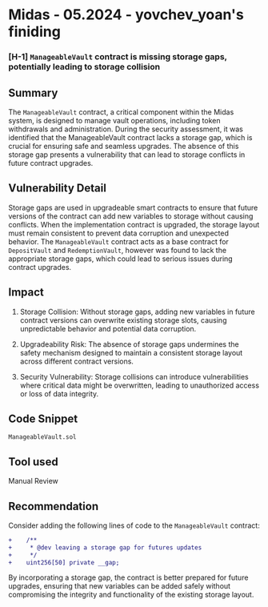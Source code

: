 # Midas - 05.2024 - yovchev_yoan's finiding

### [H-1] `ManageableVault` contract is missing storage gaps, potentially leading to storage collision

## Summary

The `ManageableVault` contract, a critical component within the Midas system, is designed to manage vault operations, including token withdrawals and administration. During the security assessment, it was identified that the ManageableVault contract lacks a storage gap, which is crucial for ensuring safe and seamless upgrades. The absence of this storage gap presents a vulnerability that can lead to storage conflicts in future contract upgrades.

## Vulnerability Detail

Storage gaps are used in upgradeable smart contracts to ensure that future versions of the contract can add new variables to storage without causing conflicts. When the implementation contract is upgraded, the storage layout must remain consistent to prevent data corruption and unexpected behavior. The `ManageableVault` contract acts as a base contract for `DepositVault` and `RedemptionVault`, however was found to lack the appropriate storage gaps, which could lead to serious issues during contract upgrades.

## Impact

1. Storage Collision: Without storage gaps, adding new variables in future contract versions can overwrite existing storage slots, causing unpredictable behavior and potential data corruption.
2. Upgradeability Risk: The absence of storage gaps undermines the safety mechanism designed to maintain a consistent storage layout across different contract versions.

3. Security Vulnerability: Storage collisions can introduce vulnerabilities where critical data might be overwritten, leading to unauthorized access or loss of data integrity.

## Code Snippet

`ManageableVault.sol`

## Tool used

Manual Review

## Recommendation

Consider adding the following lines of code to the `ManageableVault` contract:

```diff
+    /**
+     * @dev leaving a storage gap for futures updates
+     */
+    uint256[50] private __gap;
```

By incorporating a storage gap, the contract is better prepared for future upgrades, ensuring that new variables can be added safely without compromising the integrity and functionality of the existing storage layout.
